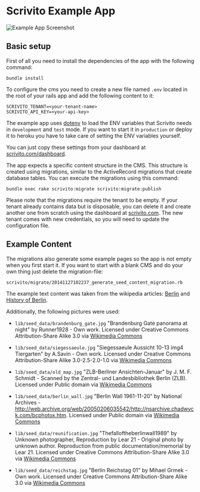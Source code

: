 # Scrivito Example App

![Example App Screenshot](example_app_screenshot.jpg)

## Basic setup

First of all you need to install the dependencies of the app with the following command:

```
bundle install
```

To configure the cms you need to create a new file named `.env` located in the 
root of your rails app and add the following content to it:

```
SCRIVITO_TENANT=<your-tenant-name>
SCRIVITO_API_KEY=<your-api-key>
```

The example app uses [dotenv](https://github.com/bkeepers/dotenv) to load the ENV
variables that Scrivito needs in `development` and `test` mode. If you want to start
it in `production` or deploy it to heroku you have to take care of setting the ENV
variables yourself.

You can just copy these settings from your dashboard at [scrivito.com/dashboard](https://scrivito.com/dashboard).

The app expects a specific content structure in the CMS. This structure is
created using migrations, similar to the ActiveRecord migrations that create
database tables. You can execute the migrations using this command:

```
bundle exec rake scrivito:migrate scrivito:migrate:publish
```

Please note that the migrations require the tenant to be empty. If your tenant already
contains data but is disposable, you can delete it and create another one from scratch using
the dashboard at [scrivito.com](https://scrivito.com/dashboard). The new tenant comes with
new credentials, so you will need to update the configuration file.

## Example Content

The migrations also generate some example pages so the app is not empty when you first start it. If you want to start with a blank CMS and do your own thing just delete the migration-file:

```
scrivito/migrate/20141127102237_generate_seed_content_migration.rb
```

The example text content was taken from the wikipedia articles:
[Berlin](http://en.wikipedia.org/wiki/Berlin) and
[History of Berlin](http://en.wikipedia.org/wiki/History_of_Berlin).

Additionally, the following pictures were used:

- `lib/seed_data/brandenburg_gate.jpg`
"Brandenburg Gate panorama at night" by Runner1928 - Own work. Licensed under Creative Commons Attribution-Share Alike 3.0 via [Wikimedia Commons](http://commons.wikimedia.org/wiki/File:Brandenburg_Gate_panorama_at_night.jpg)

- `lib/seed_data/siegessaeule.jpg`
"Siegessaeule Aussicht 10-13 img4 Tiergarten" by A.Savin - Own work. Licensed under Creative Commons Attribution-Share Alike 3.0-2.5-2.0-1.0 via [Wikimedia Commons](http://commons.wikimedia.org/wiki/File:Siegessaeule_Aussicht_10-13_img4_Tiergarten.jpg)

- `lib/seed_data/old_map.jpg`
"ZLB-Berliner Ansichten-Januar" by J. M. F. Schmidt - Scanned by the Zentral- und Landesbibliothek Berlin (ZLB). Licensed under Public domain via [Wikimedia Commons](http://commons.wikimedia.org/wiki/File:ZLB-Berliner_Ansichten-Januar.jpg)

- `lib/seed_data/berlin_wall.jpg`
"Berlin Wall 1961-11-20" by National Archives - http://web.archive.org/web/20050206035542/http://nsarchive.chadwyck.com/bcphotox.htm. Licensed under Public domain via [Wikimedia Commons](http://commons.wikimedia.org/wiki/File:Berlin_Wall_1961-11-20.jpg)

- `lib/seed_data/reunification.jpg`
"Thefalloftheberlinwall1989" by Unknown photographer, Reproduction by Lear 21 - Original photo by unknown author. Reproduction from public documentation/memorial by Lear 21. Licensed under Creative Commons Attribution-Share Alike 3.0 via [Wikimedia Commons](http://commons.wikimedia.org/wiki/File:Thefalloftheberlinwall1989.JPG)

- `lib/seed_data/reichstag.jpg`
"Berlin Reichstag 01" by Mihael Grmek - Own work. Licensed under Creative Commons Attribution-Share Alike 3.0 via [Wikimedia Commons](http://commons.wikimedia.org/wiki/File:Berlin_Reichstag_01.jpg)
